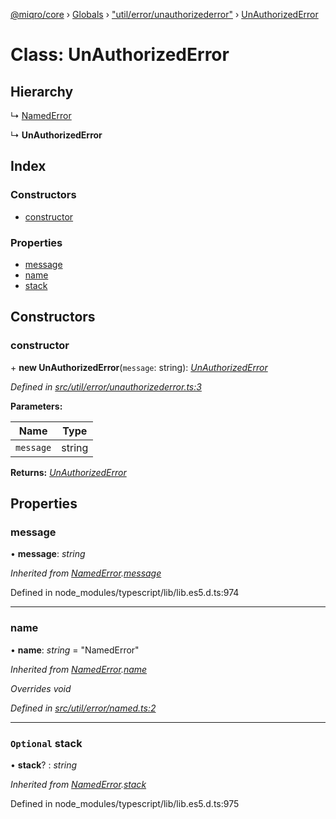 [@miqro/core](../README.md) › [Globals](../globals.md) › ["util/error/unauthorizederror"](../modules/_util_error_unauthorizederror_.md) › [UnAuthorizedError](_util_error_unauthorizederror_.unauthorizederror.md)

# Class: UnAuthorizedError

## Hierarchy

  ↳ [NamedError](_util_error_named_.namederror.md)

  ↳ **UnAuthorizedError**

## Index

### Constructors

* [constructor](_util_error_unauthorizederror_.unauthorizederror.md#constructor)

### Properties

* [message](_util_error_unauthorizederror_.unauthorizederror.md#message)
* [name](_util_error_unauthorizederror_.unauthorizederror.md#name)
* [stack](_util_error_unauthorizederror_.unauthorizederror.md#optional-stack)

## Constructors

###  constructor

\+ **new UnAuthorizedError**(`message`: string): *[UnAuthorizedError](_util_error_unauthorizederror_.unauthorizederror.md)*

*Defined in [src/util/error/unauthorizederror.ts:3](https://github.com/claukers/miqro-core/blob/5cb140c/src/util/error/unauthorizederror.ts#L3)*

**Parameters:**

Name | Type |
------ | ------ |
`message` | string |

**Returns:** *[UnAuthorizedError](_util_error_unauthorizederror_.unauthorizederror.md)*

## Properties

###  message

• **message**: *string*

*Inherited from [NamedError](_util_error_named_.namederror.md).[message](_util_error_named_.namederror.md#message)*

Defined in node_modules/typescript/lib/lib.es5.d.ts:974

___

###  name

• **name**: *string* = "NamedError"

*Inherited from [NamedError](_util_error_named_.namederror.md).[name](_util_error_named_.namederror.md#name)*

*Overrides void*

*Defined in [src/util/error/named.ts:2](https://github.com/claukers/miqro-core/blob/5cb140c/src/util/error/named.ts#L2)*

___

### `Optional` stack

• **stack**? : *string*

*Inherited from [NamedError](_util_error_named_.namederror.md).[stack](_util_error_named_.namederror.md#optional-stack)*

Defined in node_modules/typescript/lib/lib.es5.d.ts:975
